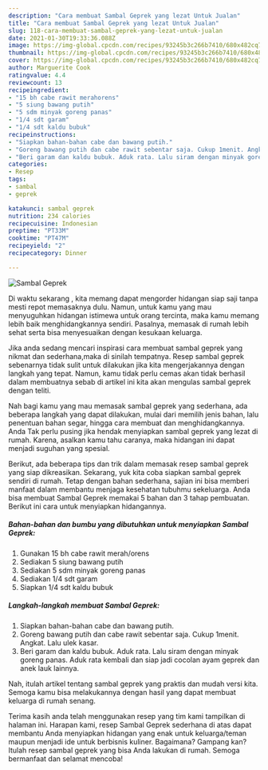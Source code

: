 ```yaml
---
description: "Cara membuat Sambal Geprek yang lezat Untuk Jualan"
title: "Cara membuat Sambal Geprek yang lezat Untuk Jualan"
slug: 118-cara-membuat-sambal-geprek-yang-lezat-untuk-jualan
date: 2021-01-30T19:33:36.088Z
image: https://img-global.cpcdn.com/recipes/93245b3c266b7410/680x482cq70/sambal-geprek-foto-resep-utama.jpg
thumbnail: https://img-global.cpcdn.com/recipes/93245b3c266b7410/680x482cq70/sambal-geprek-foto-resep-utama.jpg
cover: https://img-global.cpcdn.com/recipes/93245b3c266b7410/680x482cq70/sambal-geprek-foto-resep-utama.jpg
author: Marguerite Cook
ratingvalue: 4.4
reviewcount: 13
recipeingredient:
- "15 bh cabe rawit merahorens"
- "5 siung bawang putih"
- "5 sdm minyak goreng panas"
- "1/4 sdt garam"
- "1/4 sdt kaldu bubuk"
recipeinstructions:
- "Siapkan bahan-bahan cabe dan bawang putih."
- "Goreng bawang putih dan cabe rawit sebentar saja. Cukup 1menit. Angkat. Lalu ulek kasar."
- "Beri garam dan kaldu bubuk. Aduk rata. Lalu siram dengan minyak goreng panas. Aduk rata kembali dan siap jadi cocolan ayam geprek dan anek lauk lainnya."
categories:
- Resep
tags:
- sambal
- geprek

katakunci: sambal geprek 
nutrition: 234 calories
recipecuisine: Indonesian
preptime: "PT33M"
cooktime: "PT47M"
recipeyield: "2"
recipecategory: Dinner

---
```



![Sambal Geprek](https://img-global.cpcdn.com/recipes/93245b3c266b7410/680x482cq70/sambal-geprek-foto-resep-utama.jpg)

Di waktu  sekarang , kita memang dapat mengorder hidangan siap saji tanpa mesti repot memasaknya dulu. Namun, untuk kamu yang mau menyuguhkan hidangan istimewa untuk orang tercinta, maka kamu memang lebih baik menghidangkannya sendiri. Pasalnya, memasak di rumah lebih sehat serta bisa menyesuaikan dengan kesukaan keluarga.

Jika anda sedang mencari inspirasi cara membuat sambal geprek yang nikmat dan sederhana,maka di sinilah tempatnya. Resep sambal geprek  sebenarnya tidak sulit untuk dilakukan jika kita mengerjakannya dengan langkah yang tepat. Namun, kamu tidak perlu cemas akan tidak berhasil dalam membuatnya 
sebab di artikel ini kita akan mengulas sambal geprek dengan teliti.  



Nah bagi kamu yang mau memasak sambal geprek yang sederhana, ada beberapa langkah yang dapat dilakukan, mulai dari memilih jenis bahan, lalu penentuan bahan segar, hingga cara membuat dan menghidangkannya. Anda Tak perlu pusing jika hendak menyiapkan sambal geprek yang lezat di rumah. Karena, asalkan kamu  tahu caranya, maka hidangan ini dapat menjadi suguhan yang spesial.

Berikut, ada beberapa tips dan trik dalam memasak resep sambal geprek yang siap dikreasikan. Sekarang, yuk kita coba siapkan sambal geprek sendiri di rumah. Tetap dengan bahan sederhana, sajian ini bisa memberi manfaat dalam membantu menjaga kesehatan tubuhmu sekeluarga. Anda bisa membuat Sambal Geprek memakai 5 bahan dan 3 tahap pembuatan. Berikut ini cara untuk menyiapkan hidangannya.

<!--inarticleads1-->

##### Bahan-bahan dan bumbu yang dibutuhkan untuk menyiapkan Sambal Geprek:

1. Gunakan 15 bh cabe rawit merah/orens
1. Sediakan 5 siung bawang putih
1. Sediakan 5 sdm minyak goreng panas
1. Sediakan 1/4 sdt garam
1. Siapkan 1/4 sdt kaldu bubuk




<!--inarticleads2-->

##### Langkah-langkah membuat Sambal Geprek:

1. Siapkan bahan-bahan cabe dan bawang putih.
1. Goreng bawang putih dan cabe rawit sebentar saja. Cukup 1menit. Angkat. Lalu ulek kasar.
1. Beri garam dan kaldu bubuk. Aduk rata. Lalu siram dengan minyak goreng panas. Aduk rata kembali dan siap jadi cocolan ayam geprek dan anek lauk lainnya.




Nah, itulah artikel tentang  sambal geprek  yang praktis dan mudah versi kita. Semoga kamu bisa melakukannya dengan hasil yang dapat membuat keluarga di rumah senang. 

Terima kasih anda telah menggunakan resep yang tim kami tampilkan di halaman ini. Harapan kami, resep  Sambal Geprek sederhana di atas dapat membantu Anda menyiapkan hidangan yang enak untuk keluarga/teman maupun menjadi ide untuk berbisnis kuliner. Bagaimana? Gampang kan? Itulah resep sambal geprek yang bisa Anda lakukan di rumah. Semoga bermanfaat dan selamat mencoba!

